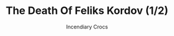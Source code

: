 ---
media: "images/rounds/round_4_2/death_of_feliks_kordov_1.png"
media_type: image
type: art
title: The Death Of Feliks Kordov (1/2)
author: [Incendiary Crocs]
desc: Soviet Marine Feliks Kordov meets his fate at the hands of an NTSO.
---